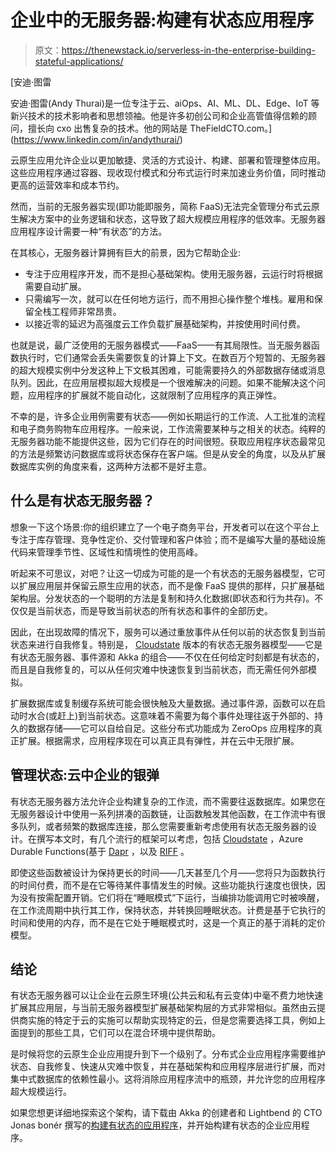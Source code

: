 # 企业中的无服务器:构建有状态应用程序

> 原文：<https://thenewstack.io/serverless-in-the-enterprise-building-stateful-applications/>

[](https://www.linkedin.com/in/andythurai/)

 [安迪·图雷

安迪·图雷(Andy Thurai)是一位专注于云、aiOps、AI、ML、DL、Edge、IoT 等新兴技术的技术影响者和思想领袖。他是许多初创公司和企业高管值得信赖的顾问，擅长向 cxo 出售复杂的技术。他的网站是 TheFieldCTO.com。](https://www.linkedin.com/in/andythurai/) [](https://www.linkedin.com/in/andythurai/)

云原生应用允许企业以更加敏捷、灵活的方式设计、构建、部署和管理整体应用。这些应用程序通过容器、现收现付模式和分布式运行时来加速业务价值，同时推动更高的运营效率和成本节约。

然而，当前的无服务器实现(即功能即服务，简称 FaaS)无法完全管理分布式云原生解决方案中的业务逻辑和状态，这导致了超大规模应用程序的低效率。无服务器应用程序设计需要一种“有状态”的方法。

在其核心，无服务器计算拥有巨大的前景，因为它帮助企业:

*   专注于应用程序开发，而不是担心基础架构。使用无服务器，云运行时将根据需要自动扩展。
*   只需编写一次，就可以在任何地方运行，而不用担心操作整个堆栈。雇用和保留全栈工程师非常昂贵。
*   以接近零的延迟为高强度云工作负载扩展基础架构，并按使用时间付费。

也就是说，最广泛使用的无服务器模式——FaaS——有其局限性。当无服务器函数执行时，它们通常会丢失需要恢复的计算上下文。在数百万个短暂的、无服务器的超大规模实例中分发这种上下文极其困难，可能需要持久的外部数据存储或消息队列。因此，在应用层模拟超大规模是一个很难解决的问题。如果不能解决这个问题，应用程序的扩展就不能自动化，这就限制了应用程序的真正弹性。

不幸的是，许多企业用例需要有状态——例如长期运行的工作流、人工批准的流程和电子商务购物车应用程序。一般来说，工作流需要某种与之相关的状态。纯粹的无服务器功能不能提供这些，因为它们存在的时间很短。获取应用程序状态最常见的方法是频繁访问数据库或将状态保存在客户端。但是从安全的角度，以及从扩展数据库实例的角度来看，这两种方法都不是好主意。

## 什么是有状态无服务器？

想象一下这个场景:你的组织建立了一个电子商务平台，开发者可以在这个平台上专注于库存管理、竞争性定价、交付管理和客户体验；而不是编写大量的基础设施代码来管理季节性、区域性和情境性的使用高峰。

听起来不可思议，对吧？让这一切成为可能的是一个有状态的无服务器模型，它可以扩展应用层并保留云原生应用的状态，而不是像 FaaS 提供的那样，只扩展基础架构层。分发状态的一个聪明的方法是复制和持久化数据(即状态和行为共存)。不仅仅是当前状态，而是导致当前状态的所有状态和事件的全部历史。

因此，在出现故障的情况下，服务可以通过重放事件从任何以前的状态恢复到当前状态来进行自我修复。特别是， [Cloudstate](https://cloudstate.io/) 版本的有状态无服务器模型——它是有状态无服务器、事件源和 Akka 的组合——不仅在任何给定时刻都是有状态的，而且是自我修复的，可以从任何灾难中快速恢复到当前状态，而无需任何外部模拟。

扩展数据库或复制缓存系统可能会很快触及大量数据。通过事件源，函数可以在启动时水合(或赶上)到当前状态。这意味着不需要为每个事件处理往返于外部的、持久的数据存储——它可以自给自足。这些分布式功能成为 ZeroOps 应用程序的真正扩展。根据需求，应用程序现在可以真正具有弹性，并在云中无限扩展。

## 管理状态:云中企业的银弹

有状态无服务器方法允许企业构建复杂的工作流，而不需要往返数据库。如果您在无服务器设计中使用一系列拼凑的函数链，让函数触发其他函数，在工作流中有很多队列，或者频繁的数据库连接，那么您需要重新考虑使用有状态无服务器的设计。在撰写本文时，有几个流行的框架可以考虑，包括 [Cloudstate](https://cloudstate.io/) ，Azure Durable Functions(基于 [Dapr](https://dapr.io/) ，以及 [RIFF](https://projectriff.io/) 。

即使这些函数被设计为保持更长的时间——几天甚至几个月——您将只为函数执行的时间付费，而不是在它等待某件事情发生的时候。这些功能执行速度也很快，因为没有按需配置开销。它们将在“睡眠模式”下运行，当编排功能调用它时被唤醒，在工作流周期中执行其工作，保持状态，并转换回睡眠状态。计费是基于它执行的时间和使用的内存，而不是在它处于睡眠模式时，这是一个真正的基于消耗的定价模型。

## 结论

有状态无服务器可以让企业在云原生环境(公共云和私有云变体)中毫不费力地快速扩展其应用层，与当前无服务器模型扩展基础架构层的方式非常相似。虽然由云提供商实施的特定于云的实施可以帮助实现特定的云，但是您需要选择工具，例如上面提到的那些工具，它们可以在混合环境中提供帮助。

是时候将您的云原生企业应用提升到下一个级别了。分布式企业应用程序需要维护状态、自我修复、快速从灾难中恢复，并在基础架构和应用程序层进行扩展，而对集中式数据库的依赖性最小。这将消除应用程序流中的瓶颈，并允许您的应用程序超大规模运行。

如果您想更详细地探索这个架构，请下载由 Akka 的创建者和 Lightbend 的 CTO Jonas bonér 撰写的[构建有状态的应用程序](https://www.lightbend.com/ebooks/build-stateful-applications)，并开始构建有状态的企业应用程序。

<svg xmlns:xlink="http://www.w3.org/1999/xlink" viewBox="0 0 68 31" version="1.1"><title>Group</title> <desc>Created with Sketch.</desc></svg>